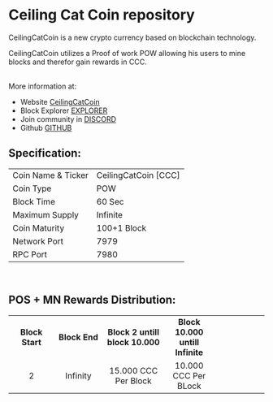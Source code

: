 <h1>Ceiling Cat Coin repository</h1>
<p> CeilingCatCoin is a new crypto currency based on blockchain technology.<p>
<p> CeilingCatCoin utilizes a Proof of work POW allowing his users to mine blocks and therefor gain rewards in CCC.<p>

<br> More information at: <br>
 - Website [CeilingCatCoin](https://ceilingcatcoin.com)
 - Block Explorer [EXPLORER](http://explorer.ceilingcatcoin.com)
 - Join community in [DISCORD](https://discord.gg/urACDYnMYz)
 - Github [GITHUB](https://github.com/Ceiling-Catz/CCC)
  
  
<h2><strong>Specification:</strong></h2>
<table>
<tbody>
<tr>
<td>Coin Name & Ticker</td>
<td>CeilingCatCoin [CCC]</td>
</tr>
<tr>
<td>Coin Type</td>
<td>POW</td>
</tr>
<tr>
<td>Block Time</td>
<td>60 Sec</td>
</tr>
<tr>
<td>Maximum Supply</td>
<td>Infinite</td>
</tr>
<tr>
<td>Coin Maturity</td>
<td>100+1 Block</td>
</tr>
<tr>
<td>Network Port</td>
<td>7979</td>
</tr>
<tr>
<td>RPC Port</td>
<td>7980</td>
</tr>
</tbody>
</table>

<br>
<h2><strong>POS + MN Rewards Distribution:</strong></h2>
<table border="0" width="600" cellspacing="2" cellpadding="2"><colgroup><col width="26" /><col width="106" /><col width="98" /><col width="126" /><col width="130" /><col width="118" /></colgroup>
<tbody>
<tr>
<td class="xl65" style="width: 120px; text-align: center;"><strong>Block Start</strong></td>
<td class="xl65" style="width: 120px; text-align: center;"><strong>Block End</strong></td>
<td class="xl65" style="width: 180px; text-align: center;"><strong>Block 2 untill block 10.000</strong></td>
<td class="xl65" style="width: 120px; text-align: center;"><strong>Block 10.000 untill Infinite</strong></td>
</tr>
<tr>
<td class="xl65" style="width: 120px; text-align: center;">2</td>
<td class="xl65" style="width: 120px; text-align: center;">Infinity</td>
<td class="xl65" style="width: 180px; text-align: center;">15.000 CCC Per Block</td>
<td class="xl65" style="width: 120px; text-align: center;">10.000 CCC Per BLock</td>
</tr>
</tbody>
</table>
